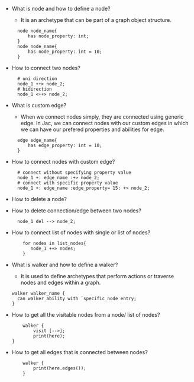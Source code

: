 - What is node and how to define a node?
  - It is an archetype that can be part of a graph object structure.
  ```jac
    node node_name{
        has node_property: int;
    }
    node node_name{
        has node_property: int = 10;
    }
  ```
  
- How to connect two nodes?
  ```jac
    # uni direction
    node_1 ++> node_2;
    # bidirection
    node_1 <++> node_2;
  ```
  
- What is custom edge?
  - When we connect nodes simply, they are connected using generic edge. In Jac, we can connect nodes with our custom edges in which we can have our prefered properties and abilities for edge.
  ```jac
    edge edge_name{
        has edge_property: int = 10;
    }
  ```
  
- How to connect nodes with custom edge?
  ```jac
    # connect without specifying property value
    node_1 +: edge_name :+> node_2;
    # connect with specific property value
    node_1 +: edge_name :edge_property= 15: +> node_2; 
  ```
  
- How to delete a node?

- How to delete connection/edge between two nodes?
  ```jac
    node_1 del --> node_2;
  ```
- How to connect list of nodes with single or list of nodes?
  ```jac
      for nodes in list_nodes{
         node_1 ++> nodes; 
      }
  ```

- What is walker and how to define a walker?
  - It is used to define archetypes that perform actions or traverse nodes and edges within a graph.
  ```jac
  walker walker_name {
    can walker_ability with `specific_node entry;
  }
    ```

- How to get all the visitable nodes from a node/ list of nodes?
    ```jac
        walker {
            visit [-->];
            print(here);
    }
    ```
- How to get all edges that is connected between nodes?
  ```jac
      walker {
          print(here.edges());
      }
  ```



